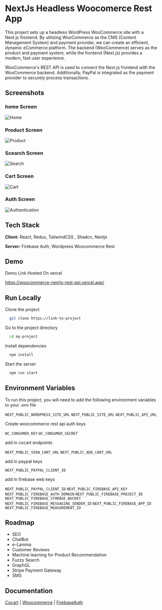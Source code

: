 # NextJs Headless Woocomerce Rest App

This project sets up a headless WordPress WooCommerce site with a Next.js frontend. By utilizing WooCommerce as the CMS (Content Management System) and payment provider, we can create an efficient, dynamic eCommerce platform. The backend (WooCommerce) serves as the product and payment system, while the frontend (Next.js) provides a modern, fast user experience.

WooCommerce's REST API is used to connect the Next.js frontend with the WooCommerce backend. Additionally, PayPal is integrated as the payment provider to securely process transactions.

## Screenshots

### home Screen

![Home](https://i.imgur.com/eu1vr1z.jpg)

### Product Screen

![Product](https://i.imgur.com/qqLfGmp.png)

### Scearch Screen

![Search](https://i.imgur.com/bdVrg9Q.png)

### Cart Screen

![Cart](https://i.imgur.com/R3VAP59.png)

### Auth Screen

![Authentication](https://i.imgur.com/SzXbKkg.png)

## Tech Stack

**Client:** React, Redux, TailwindCSS , Shadcn, Nextjs

**Server:** Firebase Auth, Wordpress Woocommerce Rest

## Demo

Demo Link Hosted On vercel

https://woocommerce-nextjs-rest-api.vercel.app/

## Run Locally

Clone the project

```bash
  git clone https://link-to-project
```

Go to the project directory

```bash
  cd my-project
```

Install dependencies

```bash
  npm install
```

Start the server

```bash
  npm run start
```

## Environment Variables

To run this project, you will need to add the following environment variables to your .env file

`NEXT_PUBLIC_WORDPRESS_SITE_URL`
`NEXT_PUBLIC_SITE_URL`
`NEXT_PUBLIC_API_URL`

Create woocommerce rest api auth keys

`WC_CONSUMER_KEY`
`WC_CONSUMER_SECRET`

add in cocart endpoints

`NEXT_PUBLIC_VIEW_CART_URL`
`NEXT_PUBLIC_ADD_CART_URL`

add in paypal keys

`NEXT_PUBLIC_PAYPAL_CLIENT_ID`

add in firebase web keys

`NEXT_PUBLIC_PAYPAL_CLIENT_ID`
`NEXT_PUBLIC_FIREBASE_API_KEY`
`NEXT_PUBLIC_FIREBASE_AUTH_DOMAIN`
`NEXT_PUBLIC_FIREBASE_PROJECT_ID`
`NEXT_PUBLIC_FIREBASE_STORAGE_BUCKET`
`NEXT_PUBLIC_FIREBASE_MESSAGING_SENDER_ID`
`NEXT_PUBLIC_FIREBASE_APP_ID`
`NEXT_PUBLIC_FIREBASE_MEASUREMENT_ID`

## Roadmap

- SEO
- ChatBot
- e-Lamma
- Customer Reviews
- Machine learning for Product Recommendation
- Fuzzy Search
- GraphQL
- Stripe Payment Gateway
- SMS

## Documentation

[Cocart](https://linktodocumentation) |
[Woocommerce](https://linktodocumentation) |
[FirebaseAuth](https://linktodocumentation)
